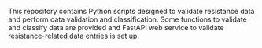 This repository contains Python scripts designed to validate resistance data and perform data validation and classification.
Some functions to validate and classify data are provided and FastAPI web service to validate resistance-related data entries is set up. 
